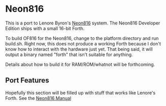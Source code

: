 # Neon816

This is a port to Lenore Byron's [Neon816](https://hackaday.io/project/164325-neon816)
system.  The Neon816 Developer Edition ships with a small 16-bit Forth.

To build OF816 for the Neon816, change to the platform directory and run
build.sh.  Right now, this does not produce a working Forth because I don't know
how to interact with the hardware just yet. That being said, it  will
output a binary named "forth" that isn't suitable for anything.

Details about how to build it for RAM/ROM/whatnot will be forthcoming.

## Port Features

Hopefully this section will be filled up with stuff that works like Lenore's
Forth.  See the [Neon816 Manual](https://cdn.hackaday.io/files/1643257030480800/sysmanual.pdf)
